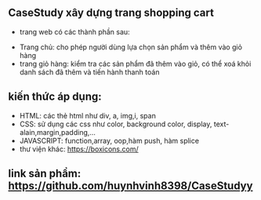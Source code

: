 ## CaseStudy xây dựng trang shopping cart
* trang web có các thành phần sau:
+ Trang chủ: cho phép người dùng lựa chọn sản phẩm và thêm vào giỏ hàng
+ trang giỏ hàng: kiểm tra các sản phẩm đã thêm  vào giỏ, có thể xoá khỏi danh sách đã thêm và tiến hành thanh toán

## kiến thức áp dụng:
+ HTML: các thẻ html như div, a, img,i, span
+ CSS: sử dụng các css như color, background color, display, text-alain,margin,padding,...
+ JAVASCRIPT: function,array, oop,hàm push, hàm splice 
+ thư viện khác: https://boxicons.com/
## link sản phẩm: https://github.com/huynhvinh8398/CaseStudyy
